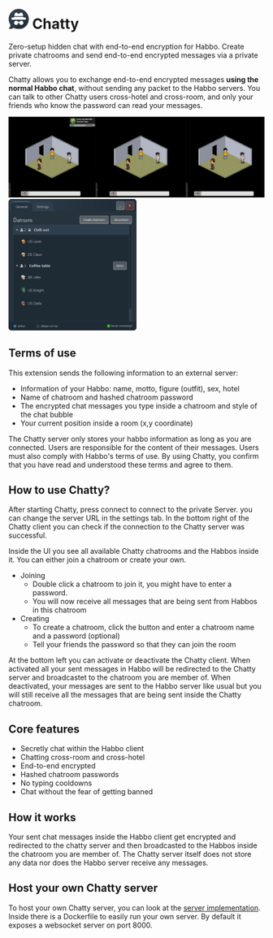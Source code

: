 # ![](src/main/resources/logo40px.png) Chatty

Zero-setup hidden chat with end-to-end encryption for Habbo.
Create private chatrooms and send end-to-end encrypted messages via a private server.

Chatty allows you to exchange end-to-end encrypted messages **using the normal Habbo chat**, without sending any packet to the Habbo servers. You can talk to other Chatty users cross-hotel and cross-room, and only your friends who know the password can read your messages.

<img src="./demo.gif">

<img src="./screenshot.png" alt="image" width="50%" height="auto">

## Terms of use

This extension sends the following information to an external server:

- Information of your Habbo: name, motto, figure (outfit), sex, hotel
- Name of chatroom and hashed chatroom password
- The encrypted chat messages you type inside a chatroom and style of the chat bubble
- Your current position inside a room (x,y coordinate)

The Chatty server only stores your habbo information as long as you are connected.
Users are responsible for the content of their messages. Users must also comply with Habbo's terms of use.
By using Chatty, you confirm that you have read and understood these terms and agree to them.

## How to use Chatty?

 After starting Chatty, press connect to connect to the private Server. you can change the server URL in the settings tab. In the bottom right of the Chatty client you can check if the connection to the Chatty server was successful.

 Inside the UI you see all available Chatty chatrooms and the Habbos inside it. You can either join a chatroom or create your own.

- Joining
  - Double click a chatroom to join it, you might have to enter a password.
  - You will now receive all messages that are being sent from Habbos in this chatroom
- Creating
  - To create a chatroom, click the button and enter a chatroom name and a password (optional)
  - Tell your friends the password so that they can join the room

At the bottom left you can activate or deactivate the Chatty client. When activated all your sent messages in Habbo will be redirected to the Chatty server and broadcastet to the chatroom you are member of. When deactivated, your messages are sent to the Habbo server like usual but you will still receive all the messages that are being sent inside the Chatty chatroom.
  
## Core features

- Secretly chat within the Habbo client
- Chatting cross-room and cross-hotel
- End-to-end encrypted
- Hashed chatroom passwords
- No typing cooldowns
- Chat without the fear of getting banned

## How it works

Your sent chat messages inside the Habbo client get encrypted and redirected to the chatty server and then broadcasted to the Habbos inside the chatroom you are member of. The Chatty server itself does not store any data nor does the Habbo server receive any messages.

## Host your own Chatty server

To host your own Chatty server, you can look at the [server implementation](https://github.com/Gitosaur/ChattyServer). Inside there is a Dockerfile to easily run your own server. By default it exposes a websocket server on port 8000.
